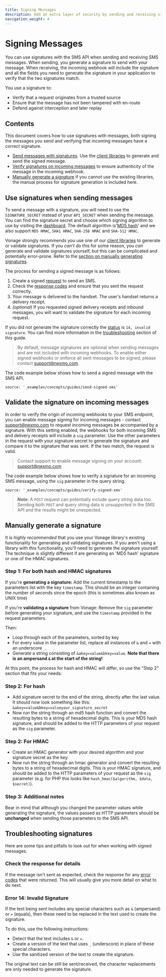 ```yaml
---
title: Signing Messages
description: Add an extra layer of security by sending and receiving signed requests.
navigation_weight: 4
---
```


# Signing Messages

You can use signatures with the SMS API when sending and receiving SMS messages. When sending, you generate a signature to send with your message. When receiving, the incoming webhook will include the signature and all the fields you need to generate the signature in your application to verify that the two signatures match.

You use a signature to:

* Verify that a request originates from a trusted source
* Ensure that the message has not been tampered with en-route
* Defend against interception and later replay

## Contents

This document covers how to use signatures with messages, both signing the messages you send and verifying that incoming messages have a correct signature.

  - [Send messages with signatures](#use-signatures-when-sending-messages). Use the [client libraries](/tools) to generate and send the signed message.
  - [Verify signatures on incoming messages](#validate-the-signature-on-incoming-messages) to ensure authenticity of the message in the incoming webhook.
  - [Manually generate a signature](#manually-generate-a-signature) if you cannot use the existing libraries, the manual process for signature generation is included here.

## Use signatures when sending messages

To send a message with a signature, you will need to use the `SIGNATURE_SECRET` instead of your `API_SECRET` when sending the message. You can find the signature secret and choose which signing algorithm to use by visiting the [dashboard](https://dashboard.nexmo.com). The default algorithm is'[MD5 hash](https://en.wikipedia.org/wiki/MD5)' and we also support `MD5 HMAC`, `SHA1 HMAC`, `SHA-256 HMAC` and `SHA-512 HMAC`.

Vonage strongly recommends you use one of our [client libraries](/tools) to generate or validate signatures. If you *can't* do this for some reason, you *can* generate and validate signatures yourself, but this can be complicated and potentially error-prone. Refer to the [section on manually generating signatures](#manually-generate-a-signature).

The process for sending a signed message is as follows:

1. Create a signed [request](/api/sms#send-an-sms) to send an SMS.
2. Check the [response codes](/api/sms#errors) and ensure that you sent the request correctly.
3. Your message is delivered to the handset. The user's handset returns a delivery receipt.
4. *(optional)* If you requested signed delivery receipts and inbound messages, you will want to validate the signature for each incoming request.

If you did not generate the signature correctly the [status](/messaging/sms/guides/troubleshooting-sms#sms-api-error-codes) is `14, invalid signature`. You can find more information in the [troubleshooting](#troubleshooting-signatures) section of this guide.

> By default, message signatures are optional when sending messages and are not included with incoming webhooks. To enable either signed webhooks or enforce all sent messages to be signed, please contact support@nexmo.com.

The code example below shows how to send a signed message with the SMS API.

```code_snippets
source: '_examples/concepts/guides/send-signed-sms'
```

## Validate the signature on incoming messages

In order to verify the origin of incoming webhooks to your SMS endpoint, you can enable message signing for incoming messages - contact support@nexmo.com to request incoming messages be accompanied by a signature. With this setting enabled, the webhooks for both incoming SMS and delivery receipts will include a `sig` parameter. Use the other parameters in the request with your signature secret to generate the signature and compare it to the signature that was sent. If the two match, the request is valid.

> Contact support to enable message signing on your account: support@nexmo.com

The code example below shows how to verify a signature for an incoming SMS message, using the `sig` parameter in the query string. 

```code_snippets
source: '_examples/concepts/guides/verify-signed-sms'
```
> **Note**: A `POST` request can potentially include query string data too. Sending both `POST` and query string data is unsupported in the SMS API and the results might be unexpected.

## Manually generate a signature

It is *highly recommended* that you use your Vonage library's existing functionality for generating and validating signatures. If you aren't using a library with this functionality, you'll need to generate the signature yourself. The technique is slightly different if are generating an 'MD5 hash' signature or one of the HMAC signatures.

### Step 1: For both hash and HMAC signatures

If you're **generating a signature:** Add the current timestamp to the parameters list with the key `timestamp`. This should be an integer containing the number of seconds since the epoch (this is sometimes also known as UNIX time)

If you're **validating a signature** from Vonage: Remove the `sig` parameter before generating your signature, and use the `timestamp` provided in the request parameters.

Then:

* Loop through each of the parameters, sorted by key
* For every value in the parameter list, replace all instances of `&` and `=` with an underscore `_`.
* Generate a string consisting of `&akey=value&bkey=value`. **Note that there is an ampersand `&` at the start of the string!**

At this point, the process for hash and HMAC will differ, so use the "Step 2" section that fits your needs:

### Step 2: For hash

* Add signature secret to the end of the string, directly after the last value. It should now look something like this: `&akey=value&bkey=valueyour_signature_secret`
* Now run the string through an md5 hash function and convert the resulting bytes to a string of hexadecimal digits. This is your MD5 hash signature, and should be added to the HTTP parameters of your request as the `sig` parameter.

### Step 2: For HMAC

* Create an HMAC generator with your desired algorithm and your signature secret as the key.
* Now run the string through an hmac generator and convert the resulting bytes to a string of hexadecimal digits. This is your HMAC signature, and should be added to the HTTP parameters of your request as the `sig` parameter (e.g. for PHP this looks like `hash_hmac($algorithm, $data, $secret)`).

### Step 3: Additional notes

Bear in mind that although you changed the parameter values while generating the signature, the values passed as HTTP parameters should be __unchanged__ when sending those parameters to the SMS API.

## Troubleshooting signatures

Here are some tips and pitfalls to look out for when working with signed messages.

### Check the response for details

If the message isn't sent as expected, check the response for any [error codes](/api/sms#errors) that were returned. This will usually give you more detail on what to do next.

### Error 14: Invalid Signature

If the text being sent includes any special characters such as `&` (ampersand) or `=` (equals), then these need to be replaced in the text used to create the signature.

To do this, use the following instructions:

- Detect that the text includes `&` or `=`.
- Create a version of the text that uses `_` (underscore) in place of these special characters.
- Use the sanitized version of the text to create the signature.

The original text can be still be sent/received, the character replacements are only needed to generate the signature.
